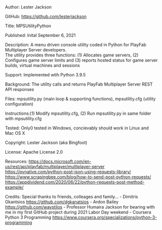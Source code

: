
Author:      Lester Jackson

GitHub:      https://github.com/lesterjackson

Title:       MPSUtilityPython

Published:   Inital September 6, 2021

Description: A menu driven console utility coded in Python for PlayFab Multiplayer Server developers.  
             The utility provides three functions: (1) Allocates game servers, (2) Configures game server limits
             and (3) reports hosted status for game server builds, virtual machines and sessions

Support:     Implemented wtih Python 3.9.5

Background:  The utility calls and returns PlayFab Multiplayer Server REST API responses

Files:       mpsutility.py (main loop & supporting functions), mpsutility.cfg (utility configuration)

Instructions:(1) Modify mpsutility.cfg, (2) Run mpsutility.py in same folder with mpsutility.cfg

Tested:      Only0 tested in Windows, concievably should work in Linux and Mac OS X

Copyright:   Lester Jackson (aka Bingfoot)

License:     Apache License 2.0

Resources:   https://docs.microsoft.com/en-us/rest/api/playfab/multiplayer/multiplayer-server
             https://pynative.com/python-post-json-using-requests-library/
             https://www.scrapingbee.com/blog/how-to-send-post-python-requests/
             https://appdividend.com/2020/06/22/python-requests-post-method-example/

Credits:     Special thanks to friends, colleages and family...
             - Dimitris Gkantsios https://github.com/dgkanatsios
             - Ardon Bailey https://github.com/waystilos
             - Professor Humaira Jackson for bearing with me in my first GitHub project during 2021 Labor Day weekend
             - Coursera Python 3 Programming https://www.coursera.org/specializations/python-3-programming
